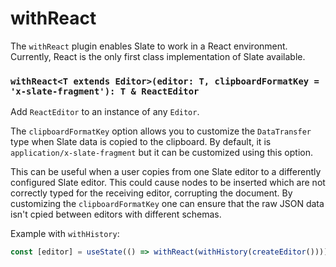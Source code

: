 # withReact

The `withReact` plugin enables Slate to work in a React environment. Currently, React is the only first class implementation of Slate available.

### `withReact<T extends Editor>(editor: T, clipboardFormatKey = 'x-slate-fragment'): T & ReactEditor`

Add `ReactEditor` to an instance of any `Editor`.

The `clipboardFormatKey` option allows you to customize the `DataTransfer` type when Slate data is copied to the clipboard. By default, it is `application/x-slate-fragment` but it can be customized using this option.

This can be useful when a user copies from one Slate editor to a differently configured Slate editor. This could cause nodes to be inserted which are not correctly typed for the receiving editor, corrupting the document. By customizing the `clipboardFormatKey` one can ensure that the raw JSON data isn't cpied between editors with different schemas.

Example with `withHistory`:

```typescript
const [editor] = useState(() => withReact(withHistory(createEditor())))
```
